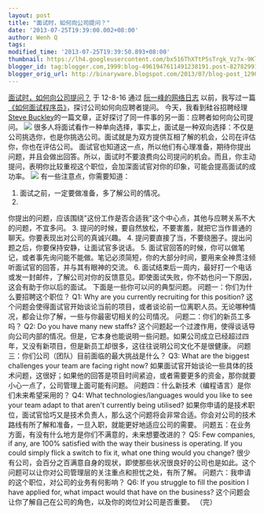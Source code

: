 ```yaml
---
layout: post
title: "面试时，如何向公司提问？"
date: '2013-07-25T19:39:00.002+08:00'
author: Wenh Q
tags:
modified_time: '2013-07-25T19:39:50.893+08:00'
thumbnail: https://lh4.googleusercontent.com/bx516ThXTtP5sTrgk_Vz7x-9KlNu5sMsniw5qCXujkO_hYL3M4-WcUY1fK1I4F4nCJbo8BNOdjEO4iEhXkhAlGnfboZnEh8ZEvHp8cHoQk0MECFYqaQ=s72-c
blogger_id: tag:blogger.com,1999:blog-4961947611491238191.post-8278299165109395224
blogger_orig_url: http://binaryware.blogspot.com/2013/07/blog-post_1290.html
---
```

[
面试时，如何向公司提问？](http://www.ruanyifeng.com/blog/2012/08/questions_you_need_to_ask_in_an_interview.html)
于 12-8-16 通过 [阮一峰的网络日志](http://www.ruanyifeng.com/blog/)
[](http://www.ruanyifeng.com/blog/)
以前，我写过一篇[《如何面试程序员》](http://www.ruanyifeng.com/blog/2010/12/how_to_interview_a_programmer.html)，探讨公司如何向应聘者提问。
今天，我看到硅谷招聘经理[Steve
Buckley](http://voltsteve.blogspot.com/2011/12/assessing-company-questions-you-need-to.html)的一篇文章，正好探讨了同一件事的另一面：应聘者如何向公司提问。
![](https://lh4.googleusercontent.com/bx516ThXTtP5sTrgk_Vz7x-9KlNu5sMsniw5qCXujkO_hYL3M4-WcUY1fK1I4F4nCJbo8BNOdjEO4iEhXkhAlGnfboZnEh8ZEvHp8cHoQk0MECFYqaQ)
很多人将面试看作一种单向选择，事实上，面试是一种双向选择：不仅是公司挑选你，也是你挑选公司。面试就是为双方提供互相了解的机会，公司在评估你，你也在评估公司。
面试官也知道这一点，所以他们有心理准备，期待你提出问题，并且会做出回答。所以，面试时不要浪费向公司提问的机会。而且，你主动提问，表明你比较重视这个职位，会加深面试官对你的印象，可能会提高面试的成功率。
![](https://lh6.googleusercontent.com/Cp2rbPoJDb8c_Hf375LpbNdbNrDJ1dRgeaGjoLJgz7--k0Rk78_RJPoVE3A64lIURC0KiHlPW5Po0BjA5DBEKZ9ot1B23B4aI_S-wNYCZ36DuP2-Xpg)
有一些注意点，你需要知道：
1. 面试之前，一定要做准备，多了解公司的情况。
2.
你提出的问题，应该围绕"这份工作是否合适我"这个中心点，其他与应聘关系不大的问题，不宜多问。
3.
提问的时候，要自然放松，不要害羞，就把它当作普通的聊天。你要表现出对公司的真诚兴趣。
4.
提问要直接了当，不要绕圈子。提出问题之后，你要保持安静，让面试官多说话。
5.
面试官回答的时候，你可以做笔记，或者事先询问能不能做。笔记必须简短，你的大部分时间，要用来全神贯注倾听面试官的回答，并与其有眼神的交流。
6.
面试结束后一周内，最好打一个电话或发一封邮件，了解公司对你的反馈意见。即使面试失败，你不妨也问一下原因，这会有助于你以后的面试。
下面是一些你可以问的典型问题。
问题一：你们为什么要招聘这个职位？
Q1: Why are you currently recruiting for this position?
这个问题会使得面试官开始谈论当前的项目，或者谈论前一位离职人员。无论哪种情况，都会让你了解，一些与你最密切相关的公司情况。
问题二：你们的新员工多吗？
Q2: Do you have many new staffs?
这个问题起一个过渡作用，使得谈话导向公司内部的情况。但是，它本身也能说明一些问题。如果公司成立已经超过四年，又没有新项目，但是新员工却很多，这往往说明公司文化不是很健康。
问题三：你们公司（团队）目前面临的最大挑战是什么？
Q3: What are the biggest challenges your team are facing right now?
如果面试官开始谈论一些具体的技术问题，这很好；如果他的回答是项目时间紧迫，或者需要更多的资金，那你就要小心一点了，公司管理上面可能有问题。
问题四：什么新技术（编程语言）是你们未来希望采用的？
Q4: What technologies/languages would you like to see your team adapt to
that aren't currently being utilised?
如果你申请的是技术职位，面试官恰巧又是技术负责人，那么这个问题将会非常合适。你会对公司的技术路线有所了解和准备，一旦入职，就能更好地适应公司的需要。
问题五：在业务方面，有没有什么地方是你们不满意的，未来想要改进的？
Q5: Few companies, if any, are 100% satisfied with the way their
business is operating. If you could simply flick a switch to fix it,
what one thing would you change?
很少有公司，会百分之百满意自身的现状，即使那些状况很良好的公司也是如此。这个问题可以让你对公司管理层的关注重点和担忧之处，有所了解。
问题六：我申请的这个职位，对公司的业务有何影响？
Q6: If you struggle to fill the position I have applied for, what impact
would that have on the business?
这个问题会让你了解自己在公司的角色，以及你的岗位对公司是否重要。
（完）

